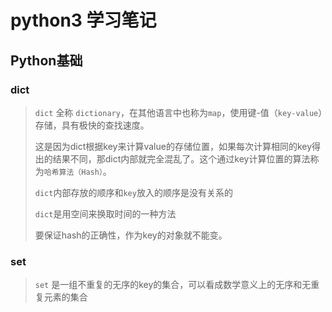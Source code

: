 # python3 学习笔记

## Python基础

### dict
	
> `dict` 全称 `dictionary`，在其他语言中也称为`map`，使用键-值（`key-value`）存储，具有极快的查找速度。
> 
>  这是因为dict根据key来计算value的存储位置，如果每次计算相同的key得出的结果不同，那dict内部就完全混乱了。这个通过key计算位置的算法称为`哈希算法（Hash）`。
> 
> `dict`内部存放的顺序和`key`放入的顺序是没有关系的
> 
> `dict`是用空间来换取时间的一种方法
> 
> 要保证hash的正确性，作为key的对象就不能变。

### set
> `set` 是一组不重复的无序的key的集合，可以看成数学意义上的无序和无重复元素的集合
> 

